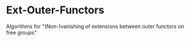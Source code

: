 # Ext-Outer-Functors
Algorithms for "(Non-)vanishing of extensions between outer functors on free groups"
